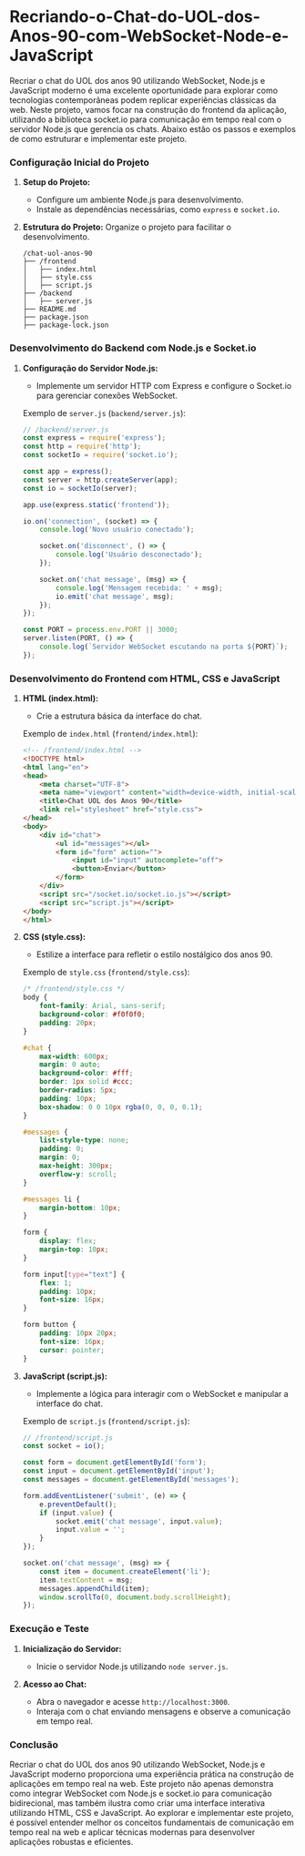 # Recriando-o-Chat-do-UOL-dos-Anos-90-com-WebSocket-Node-e-JavaScript

Recriar o chat do UOL dos anos 90 utilizando WebSocket, Node.js e JavaScript moderno é uma excelente oportunidade para explorar como tecnologias contemporâneas podem replicar experiências clássicas da web. Neste projeto, vamos focar na construção do frontend da aplicação, utilizando a biblioteca socket.io para comunicação em tempo real com o servidor Node.js que gerencia os chats. Abaixo estão os passos e exemplos de como estruturar e implementar este projeto.

### Configuração Inicial do Projeto

1. **Setup do Projeto:**
   - Configure um ambiente Node.js para desenvolvimento.
   - Instale as dependências necessárias, como `express` e `socket.io`.

2. **Estrutura do Projeto:**
   Organize o projeto para facilitar o desenvolvimento.
   ```
   /chat-uol-anos-90
   ├── /frontend
   │   ├── index.html
   │   ├── style.css
   │   ├── script.js
   ├── /backend
   │   ├── server.js
   ├── README.md
   ├── package.json
   ├── package-lock.json
   ```

### Desenvolvimento do Backend com Node.js e Socket.io

1. **Configuração do Servidor Node.js:**
   - Implemente um servidor HTTP com Express e configure o Socket.io para gerenciar conexões WebSocket.

   Exemplo de `server.js` (`backend/server.js`):
   ```javascript
   // /backend/server.js
   const express = require('express');
   const http = require('http');
   const socketIo = require('socket.io');

   const app = express();
   const server = http.createServer(app);
   const io = socketIo(server);

   app.use(express.static('frontend'));

   io.on('connection', (socket) => {
       console.log('Novo usuário conectado');

       socket.on('disconnect', () => {
           console.log('Usuário desconectado');
       });

       socket.on('chat message', (msg) => {
           console.log('Mensagem recebida: ' + msg);
           io.emit('chat message', msg);
       });
   });

   const PORT = process.env.PORT || 3000;
   server.listen(PORT, () => {
       console.log(`Servidor WebSocket escutando na porta ${PORT}`);
   });
   ```

### Desenvolvimento do Frontend com HTML, CSS e JavaScript

1. **HTML (index.html):**
   - Crie a estrutura básica da interface do chat.

   Exemplo de `index.html` (`frontend/index.html`):
   ```html
   <!-- /frontend/index.html -->
   <!DOCTYPE html>
   <html lang="en">
   <head>
       <meta charset="UTF-8">
       <meta name="viewport" content="width=device-width, initial-scale=1.0">
       <title>Chat UOL dos Anos 90</title>
       <link rel="stylesheet" href="style.css">
   </head>
   <body>
       <div id="chat">
           <ul id="messages"></ul>
           <form id="form" action="">
               <input id="input" autocomplete="off">
               <button>Enviar</button>
           </form>
       </div>
       <script src="/socket.io/socket.io.js"></script>
       <script src="script.js"></script>
   </body>
   </html>
   ```

2. **CSS (style.css):**
   - Estilize a interface para refletir o estilo nostálgico dos anos 90.

   Exemplo de `style.css` (`frontend/style.css`):
   ```css
   /* /frontend/style.css */
   body {
       font-family: Arial, sans-serif;
       background-color: #f0f0f0;
       padding: 20px;
   }

   #chat {
       max-width: 600px;
       margin: 0 auto;
       background-color: #fff;
       border: 1px solid #ccc;
       border-radius: 5px;
       padding: 10px;
       box-shadow: 0 0 10px rgba(0, 0, 0, 0.1);
   }

   #messages {
       list-style-type: none;
       padding: 0;
       margin: 0;
       max-height: 300px;
       overflow-y: scroll;
   }

   #messages li {
       margin-bottom: 10px;
   }

   form {
       display: flex;
       margin-top: 10px;
   }

   form input[type="text"] {
       flex: 1;
       padding: 10px;
       font-size: 16px;
   }

   form button {
       padding: 10px 20px;
       font-size: 16px;
       cursor: pointer;
   }
   ```

3. **JavaScript (script.js):**
   - Implemente a lógica para interagir com o WebSocket e manipular a interface do chat.

   Exemplo de `script.js` (`frontend/script.js`):
   ```javascript
   // /frontend/script.js
   const socket = io();

   const form = document.getElementById('form');
   const input = document.getElementById('input');
   const messages = document.getElementById('messages');

   form.addEventListener('submit', (e) => {
       e.preventDefault();
       if (input.value) {
           socket.emit('chat message', input.value);
           input.value = '';
       }
   });

   socket.on('chat message', (msg) => {
       const item = document.createElement('li');
       item.textContent = msg;
       messages.appendChild(item);
       window.scrollTo(0, document.body.scrollHeight);
   });
   ```

### Execução e Teste

1. **Inicialização do Servidor:**
   - Inicie o servidor Node.js utilizando `node server.js`.

2. **Acesso ao Chat:**
   - Abra o navegador e acesse `http://localhost:3000`.
   - Interaja com o chat enviando mensagens e observe a comunicação em tempo real.

### Conclusão

Recriar o chat do UOL dos anos 90 utilizando WebSocket, Node.js e JavaScript moderno proporciona uma experiência prática na construção de aplicações em tempo real na web. Este projeto não apenas demonstra como integrar WebSocket com Node.js e socket.io para comunicação bidirecional, mas também ilustra como criar uma interface interativa utilizando HTML, CSS e JavaScript. Ao explorar e implementar este projeto, é possível entender melhor os conceitos fundamentais de comunicação em tempo real na web e aplicar técnicas modernas para desenvolver aplicações robustas e eficientes.
